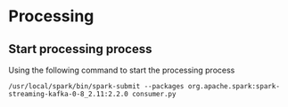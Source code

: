 # Processing


## Start processing process
Using the following command to start the processing process
```
/usr/local/spark/bin/spark-submit --packages org.apache.spark:spark-streaming-kafka-0-8_2.11:2.2.0 consumer.py
```
